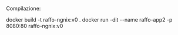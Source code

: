 Compilazione:

docker build -t raffo-ngnix:v0 .
docker run -dit --name raffo-app2 -p 8080:80 raffo-ngnix:v0
